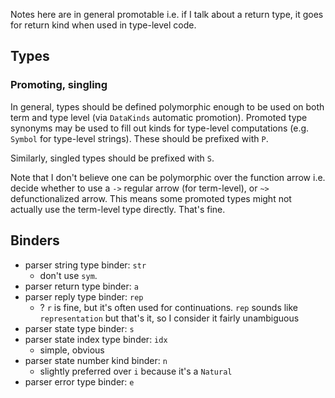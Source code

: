 Notes here are in general promotable i.e. if I talk about a return type, it goes
for return kind when used in type-level code.

## Types
### Promoting, singling
In general, types should be defined polymorphic enough to be used on both term
and type level (via `DataKinds` automatic promotion). Promoted type synonyms may
be used to fill out kinds for type-level computations (e.g. `Symbol` for
type-level strings). These should be prefixed with `P`.

Similarly, singled types should be prefixed with `S`.

Note that I don't believe one can be polymorphic over the function arrow i.e.
decide whether to use a `->` regular arrow (for term-level), or `~>`
defunctionalized arrow. This means some promoted types might not actually use
the term-level type directly. That's fine.

## Binders
* parser string type binder: `str`
  * don't use `sym`.
* parser return type binder: `a`
* parser reply type binder: `rep`
  * ? `r` is fine, but it's often used for continuations. `rep` sounds like
    `representation` but that's it, so I consider it fairly unambiguous
* parser state type binder: `s`
* parser state index type binder: `idx`
  * simple, obvious
* parser state number kind binder: `n`
  * slightly preferred over `i` because it's a `Natural`
* parser error type binder: `e`
